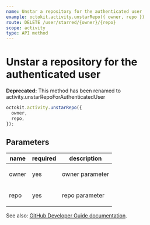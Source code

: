 ```yaml
---
name: Unstar a repository for the authenticated user
example: octokit.activity.unstarRepo({ owner, repo })
route: DELETE /user/starred/{owner}/{repo}
scope: activity
type: API method
---
```


# Unstar a repository for the authenticated user

**Deprecated:** This method has been renamed to activity.unstarRepoForAuthenticatedUser

```js
octokit.activity.unstarRepo({
  owner,
  repo,
});
```

## Parameters

<table>
  <thead>
    <tr>
      <th>name</th>
      <th>required</th>
      <th>description</th>
    </tr>
  </thead>
  <tbody>
    <tr><td>owner</td><td>yes</td><td>

owner parameter

</td></tr>
<tr><td>repo</td><td>yes</td><td>

repo parameter

</td></tr>
  </tbody>
</table>

See also: [GitHub Developer Guide documentation](https://developer.github.com/v3/activity/starring/#unstar-a-repository-for-the-authenticated-user).
